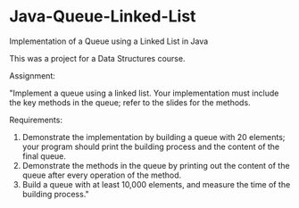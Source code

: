 # Java-Queue-Linked-List
Implementation of a Queue using a Linked List in Java

This was a project for a Data Structures course.

Assignment:

"Implement a queue using a linked list. 
 Your implementation must include the key methods in the queue; refer to the slides for the methods.
 
 Requirements:
 1. Demonstrate the implementation by building a queue with 20 elements; your program should print 
    the building process and the content of the final queue.
 2. Demonstrate the methods in the queue by printing out the content of the queue after every 
    operation of the method.
 3. Build a queue with at least 10,000 elements, and measure the time of the building process."
